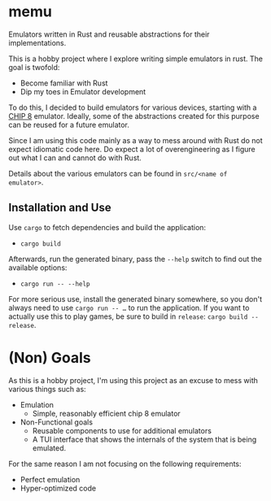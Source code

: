 # memu

Emulators written in Rust and reusable abstractions for their implementations.

This is a hobby project where I explore writing simple emulators in rust. The goal is twofold:

- Become familiar with Rust
- Dip my toes in Emulator development

To do this, I decided to build emulators for various devices, starting with a [CHIP 8](https://en.wikipedia.org/wiki/CHIP-8) emulator.
Ideally, some of the abstractions created for this purpose can be reused for a future emulator.

Since I am using this code mainly as a way to mess around with Rust do not expect idiomatic code here.
Do expect a lot of overengineering as I figure out what I can and cannot do with Rust.

Details about the various emulators can be found in `src/<name of emulator>`.

## Installation and Use

Use `cargo` to fetch dependencies and build the application:

- `cargo build`

Afterwards, run the generated binary, pass the `--help` switch to find out the available options:

- `cargo run -- --help`

For more serious use, install the generated binary somewhere, so you don't always need to use `cargo run -- …` to run the application.
If you want to actually use this to play games, be sure to build in `release`: `cargo build --release`.

# (Non) Goals

As this is a hobby project, I'm using this project as an excuse to mess with various things such as:

- Emulation
  - Simple, reasonably efficient chip 8 emulator
- Non-Functional goals
  - Reusable components to use for additional emulators
  - A TUI interface that shows the internals of the system that is being emulated.

For the same reason I am not focusing on the following requirements:

- Perfect emulation
- Hyper-optimized code

